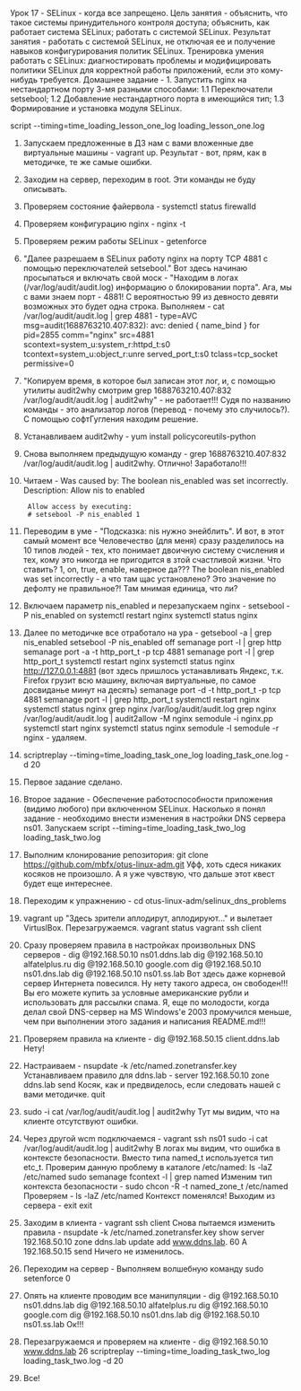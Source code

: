 Урок 17 - SELinux - когда все запрещено.
Цель занятия - 	объяснить, что такое системы принудительного контроля доступа;
                объяснить, как работает система SELinux;
                работать с системой SELinux.
Результат занятия - работать с системой SELinux, не отключая ее и получение навыков конфигурирования политик SELinux.
Тренировка умения работать с SELinux: диагностировать проблемы и модифицировать политики SELinux для корректной работы приложений, если это кому-нибудь требуется.
Домашнее задание - 
    1. Запустить nginx на нестандартном порту 3-мя разными способами:
        1.1 Переключатели setsebool;
        1.2 Добавление нестандартного порта в имеющийся тип;
        1.3 Формирование и установка модуля SELinux.

script --timing=time_loading_lesson_one_log loading_lesson_one.log
1. Запускаем предложенные в ДЗ нам с вами вложенные две виртуальные машины - vagrant up.
   Результат - вот, прям, как в методичке, те же самые ошибки.
2. Заходим на сервер, переходим в root. Эти команды не буду описывать.
3. Проверяем состояние файервола - systemctl status firewalld
4. Проверяем конфигурацию nginx - nginx -t
5. Проверяем режим работы SELinux - getenforce
6. "Далее разрешаем в SELinux работу nginx на порту TCP 4881 c помощью переключателей setsebool."
    Вот здесь начинаю просыпаться и включать свой моск - "Находим в логах (/var/log/audit/audit.log) информацию о блокировании порта".
    Ага, мы с вами знаем порт - 4881! С вероятностью 99 из девносто девяти возможных это будет одна строка.
    Выполняем - cat /var/log/audit/audit.log | grep 4881 - 
    type=AVC msg=audit(1688763210.407:832): avc:  denied  { name_bind } for  pid=2855 comm="nginx" src=4881 scontext=system_u:system_r:httpd_t:s0 tcontext=system_u:object_r:unre
    served_port_t:s0 tclass=tcp_socket permissive=0
7. "Копируем время, в которое был записан этот лог, и, с помощью утилиты audit2why смотрим grep 1688763210.407:832 /var/log/audit/audit.log | audit2why" - не работает!!!
    Судя по названию команды - это анализатор логов (перевод - почему это случилось?). С помощью софтГугления находим решение.
7. Устанавливаем audit2why - yum install policycoreutils-python
8. Снова выполняем предыдущую команду - grep 1688763210.407:832 /var/log/audit/audit.log | audit2why. Отлично! Заработало!!!
9. Читаем -
	    Was caused by:
        The boolean nis_enabled was set incorrectly.
        Description:
        Allow nis to enabled

        Allow access by executing:
        # setsebool -P nis_enabled 1
10. Переводим в уме - "Подсказка: nis нужно энейблить". И вот, в этот самый момент все Человечество (для меня) сразу разделилось на 10 типов людей - тех, 
    кто понимает двоичную систему счисления и тех, кому это никогда не пригодится в зтой счастливой жизни.
    Что ставить? 1, on, true, enable, наверное да??? The boolean nis_enabled was set incorrectly - а что там щас установлено? 
    Это значение по дефолту не правильное?! Там мнимая единица, что ли?
9. Включаем параметр nis_enabled и перезапускаем nginx - 
    setsebool -P nis_enabled on
    systemctl restart nginx
    systemctl status nginx
10. Далее по методичке все отработало на ура -
    getsebool -a | grep nis_enabled
    setsebool -P nis_enabled off
    semanage port -l | grep http
    semanage port -a -t http_port_t -p tcp 4881
    semanage port -l | grep  http_port_t
    systemctl restart nginx
    systemctl status nginx
    http://127.0.0.1:4881 (вот здесь пришлось устанавливать Яндекс, т.к. Firefox грузит всю машину, включая виртуальные, по самое досвиданье минут на десять)
    semanage port -d -t http_port_t -p tcp 4881
    semanage port -l | grep  http_port_t
    systemctl restart nginx
    systemctl status nginx
    grep nginx /var/log/audit/audit.log
    grep nginx /var/log/audit/audit.log | audit2allow -M nginx
    semodule -i nginx.pp
    systemctl start nginx
    systemctl status nginx
    semodule -l
    semodule -r nginx - удаляем.
11. scriptreplay --timing=time_loading_task_one_log loading_task_one.log -d 20
12. Первое задание сделано.

13. Второе задание - Обеспечение работоспособности приложения (видимо любого) при включенном SELinux.
    Насколько я понял задание - необходимо внести изменения в настройки DNS сервера ns01.
    Запускаем script --timing=time_loading_task_two_log loading_task_two.log
14. Выполним клонирование репозитория: git clone https://github.com/mbfx/otus-linux-adm.git
    Уфф, хоть сдеся никаких косяков не произошло. А я уже чувствую, что дальше этот квест будет еще интереснее.
15. Переходим к упражнению - 
    cd otus-linux-adm/selinux_dns_problems
16. vagrant up
    "Здесь зрители аплодирут, аплодируют..." и вылетает VirtuslBox. Перезагружаемся.
    vagrant status
    vagrant ssh client
17. Сразу проверяем правила в настройках произвольных DNS серверов -
    dig @192.168.50.10 ns01.ddns.lab
    dig @192.168.50.10 alfatelplus.ru
    dig @192.168.50.10 google.com
    dig @192.168.50.10 ns01.dns.lab
    dig @192.168.50.10 ns01.ss.lab
    Вот здесь даже корневой сервер Интернета повесился. Ну нету такого адреса, он свободен!!!
    Вы его можете купить за условные американские рубли и использовать для рассылки спама.
    Я, еще по молодости, когда делал свой DNS-сервер на MS Windows'е 2003 промучился меньше,
    чем при выполнении этого задания и написания README.md!!!
18. Проверяем правила на клиенте -
    dig @192.168.50.15 client.ddns.lab
    Нету!
19. Настраиваем -
    nsupdate -k /etc/named.zonetransfer.key
    Устанавливаем правило для ddns.lab -
    server 192.168.50.10
    zone ddns.lab
    send
    Косяк, как и предвиделось, если следовать нашей с вами методичке.
    quit
20. sudo -i
    cat /var/log/audit/audit.log | audit2why
    Тут мы видим, что на клиенте отсутствуют ошибки.
21. Через другой wcm подключаемся -
    vagrant ssh ns01
    sudo -i
    cat /var/log/audit/audit.log | audit2why
    В логах мы видим, что ошибка в контексте безопасности. Вместо типа named_t используется тип etc_t.
    Проверим данную проблему в каталоге /etc/named:
    ls -laZ /etc/named
    sudo semanage fcontext -l | grep named
    Изменим тип контекста безопасности -
    sudo chcon -R -t named_zone_t /etc/named
    Проверяем - ls -laZ /etc/named
    Контекст поменялся!
    Выходим из сервера -
    exit
    exit
22. Заходим в клиента - 
    vagrant ssh client
    Снова пытаемся изменить правила -
    nsupdate -k /etc/named.zonetransfer.key
    show
    server 192.168.50.10
    zone ddns.lab
    update add www.ddns.lab. 60 A 192.168.50.15
    send
    Ничего не изменилось.
23. Переходим на сервер - 
    Выполняем волшебную команду sudo setenforce 0
24. Опять на клиенте проводим все манипуляции - 
    dig @192.168.50.10 ns01.ddns.lab
    dig @192.168.50.10 alfatelplus.ru
    dig @192.168.50.10 google.com
    dig @192.168.50.10 ns01.dns.lab
    dig @192.168.50.10 ns01.ss.lab
    Ок!!!
25. Перезагружаемся и проверяем на клиенте - dig @192.168.50.10 www.ddns.lab
26  scriptreplay --timing=time_loading_task_two_log loading_task_two.log -d 20
27. Все!
